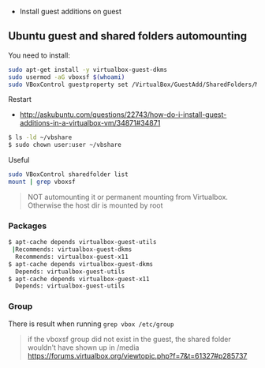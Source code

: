 - Install guest additions on guest

## Ubuntu guest and shared folders automounting

You need to install:

```bash
sudo apt-get install -y virtualbox-guest-dkms
sudo usermod -aG vboxsf $(whoami)
sudo VBoxControl guestproperty set /VirtualBox/GuestAdd/SharedFolders/MountDir ~/vbshare
```

Restart

- http://askubuntu.com/questions/22743/how-do-i-install-guest-additions-in-a-virtualbox-vm/34871#34871


```bash
$ ls -ld ~/vbshare
$ sudo chown user:user ~/vbshare
```


Useful

```bash
sudo VBoxControl sharedfolder list
mount | grep vboxsf
```

> NOT automounting it or permanent mounting from Virtualbox. Otherwise the host dir is mounted by root

### Packages

```bash
$ apt-cache depends virtualbox-guest-utils
 |Recommends: virtualbox-guest-dkms
  Recommends: virtualbox-guest-x11
$ apt-cache depends virtualbox-guest-dkms
  Depends: virtualbox-guest-utils
$ apt-cache depends virtualbox-guest-x11
  Depends: virtualbox-guest-utils
```

### Group

There is result when running `grep vbox /etc/group`

> if the vboxsf group did not exist in the guest, the shared folder wouldn't have shown up in /media
> https://forums.virtualbox.org/viewtopic.php?f=7&t=61327#p285737
